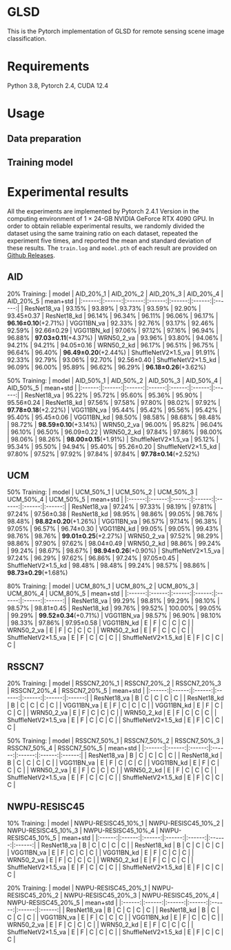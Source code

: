 # GLSD
This is the Pytorch implementation of GLSD for remote sensing scene image classification.

# Requirements
Python 3.8, Pytorch 2.4, CUDA 12.4

# Usage
## Data preparation

## Training model

# Experimental results
All the experiments are implemented by Pytorch 2.4.1 Version in the computing environment of 1 × 24-GB NVIDIA GeForce RTX 4090 GPU. In order to obtain reliable experimental results, we randomly divided the dataset using the same training ratio on each dataset, repeated the experiment five times, and reported the mean and standard deviation of these results. The `train.log`
 and `model.pth` of each result are provided on [Github Releases](https://github.com).
## AID
20% Training:
| model | AID_20%_1 | AID_20%_2 | AID_20%_3 | AID_20%_4 | AID_20%_5 | mean+std |
|:------:|:------:|:------:|:------:|:------:|:------:|:------:|
| ResNet18_va         | 93.15%      | 93.89%    | 93.73%    | 93.59%    | 92.90%    | 93.45±0.37
| ResNet18_kd         | 96.14%      | 96.34%    | 96.11%    | 96.06%    | 96.17%    | **96.16±0.10**(+2.71%)
| VGG11BN_va          | 92.33%      | 92.76%    | 93.17%    | 92.46%    | 92.59%    | 92.66±0.29
| VGG11BN_kd          | 97.06%      | 97.12%    | 97.16%    | 96.94%    | 96.88%    | **97.03±0.11**(+4.37%)
| WRN50_2_va          | 93.96%      | 93.80%    | 94.06%    | 94.21%    | 94.21%    | 94.05±0.16
| WRN50_2_kd          | 96.17%      | 96.51%    | 96.75%    | 96.64%    | 96.40%    | **96.49±0.20**(+2.44%)
| ShuffleNetV2×1.5_va | 91.91%      | 92.33%    | 92.79%    | 93.06%    | 92.70%    | 92.56±0.40
| ShuffleNetV2×1.5_kd | 96.09%      | 96.00%    | 95.89%    | 96.62%    | 96.29%    | **96.18±0.26**(+3.62%)

50% Training:
| model | AID_50%_1 | AID_50%_2 | AID_50%_3 | AID_50%_4 | AID_50%_5 | mean+std |
|:------:|:------:|:------:|:------:|:------:|:------:|:------:|
| ResNet18_va         | 95.22%      | 95.72%    | 95.60%    | 95.36%    | 95.90%    | 95.56±0.24
| ResNet18_kd         | 97.56%      | 97.58%    | 97.80%    | 98.02%    | 97.92%    | **97.78±0.18**(+2.22%)
| VGG11BN_va          | 95.44%      | 95.42%    | 95.56%    | 95.42%    | 95.40%    | 95.45±0.06
| VGG11BN_kd          | 98.50%      | 98.58%    | 98.68%    | 98.48%    | 98.72%    | **98.59±0.10**(+3.14%)
| WRN50_2_va          | 96.00%      | 95.82%    | 96.04%    | 96.10%    | 96.50%    | 96.09±0.22
| WRN50_2_kd          | 97.84%      | 97.86%    | 98.00%    | 98.06%    | 98.26%    | **98.00±0.15**(+1.91%)
| ShuffleNetV2×1.5_va | 95.12%      | 95.34%    | 95.50%    | 94.94%    | 95.40%    | 95.26±0.20
| ShuffleNetV2×1.5_kd | 97.80%      | 97.52%    | 97.92%    | 97.84%    | 97.84%    | **97.78±0.14**(+2.52%)

## UCM
50% Training:
| model | UCM_50%_1 | UCM_50%_2 | UCM_50%_3 | UCM_50%_4 | UCM_50%_5 | mean+std |
|:------:|:------:|:------:|:------:|:------:|:------:|:------:|
| ResNet18_va         | 97.24%      | 97.33%    | 98.19%    | 97.81%    | 97.24%    | 97.56±0.38
| ResNet18_kd         | 98.95%      | 98.86%    | 99.05%    | 98.76%    | 98.48%    | **98.82±0.20**(+1.26%)
| VGG11BN_va          | 96.57%      | 97.14%    | 96.38%    | 97.05%    | 96.57%    | 96.74±0.30
| VGG11BN_kd          | 99.05%      | 99.05%    | 99.43%    | 98.76%    | 98.76%    | **99.01±0.25**(+2.27%)
| WRN50_2_va          | 97.52%      | 98.29%    | 98.86%    | 97.90%    | 97.62%    | 98.04±0.49
| WRN50_2_kd          | 98.86%      | 99.24%    | 99.24%    | 98.67%    | 98.67%    | **98.94±0.26**(+0.90%)
| ShuffleNetV2×1.5_va | 97.24%      | 96.29%    | 97.62%    | 96.86%    | 97.24%    | 97.05±0.45
| ShuffleNetV2×1.5_kd | 98.48%      | 98.48%    | 99.24%    | 98.57%    | 98.86%    | **98.73±0.29**(+1.68%)

80% Training:
| model | UCM_80%_1 | UCM_80%_2 | UCM_80%_3 | UCM_80%_4 | UCM_80%_5 | mean+std |
|:------:|:------:|:------:|:------:|:------:|:------:|:------:|
| ResNet18_va         | 99.29%      | 98.81%    | 99.29%    | 98.10%    | 98.57%    | 98.81±0.45
| ResNet18_kd         | 99.76%      | 99.52%    | 100.00%    | 99.05%    | 99.29%    | **99.52±0.34**(+0.71%)
| VGG11BN_va          | 98.57%      | 96.90%    | 98.10%    | 98.33%    | 97.86%    | 97.95±0.58
| VGG11BN_kd          | E      | F    | C    | C    | C    |
| WRN50_2_va          | E      | F    | C    | C    | C    |
| WRN50_2_kd          | E      | F    | C    | C    | C    |
| ShuffleNetV2×1.5_va | E      | F    | C    | C    | C    |
| ShuffleNetV2×1.5_kd | E      | F    | C    | C    | C    |

## RSSCN7
20% Training:
| model | RSSCN7_20%_1 | RSSCN7_20%_2 | RSSCN7_20%_3 | RSSCN7_20%_4 | RSSCN7_20%_5 | mean+std |
|:------:|:------:|:------:|:------:|:------:|:------:|:------:|
| ResNet18_va         | B      | C    | C    | C    | C    |
| ResNet18_kd         | B      | C    | C    | C    | C    |
| VGG11BN_va          | E      | F    | C    | C    | C    |
| VGG11BN_kd          | E      | F    | C    | C    | C    |
| WRN50_2_va          | E      | F    | C    | C    | C    |
| WRN50_2_kd          | E      | F    | C    | C    | C    |
| ShuffleNetV2×1.5_va | E      | F    | C    | C    | C    |
| ShuffleNetV2×1.5_kd | E      | F    | C    | C    | C    |

50% Training:
| model | RSSCN7_50%_1 | RSSCN7_50%_2 | RSSCN7_50%_3 | RSSCN7_50%_4 | RSSCN7_50%_5 | mean+std |
|:------:|:------:|:------:|:------:|:------:|:------:|:------:|
| ResNet18_va         | B      | C    | C    | C    | C    |
| ResNet18_kd         | B      | C    | C    | C    | C    |
| VGG11BN_va          | E      | F    | C    | C    | C    |
| VGG11BN_kd          | E      | F    | C    | C    | C    |
| WRN50_2_va          | E      | F    | C    | C    | C    |
| WRN50_2_kd          | E      | F    | C    | C    | C    |
| ShuffleNetV2×1.5_va | E      | F    | C    | C    | C    |
| ShuffleNetV2×1.5_kd | E      | F    | C    | C    | C    |

## NWPU-RESISC45
10% Training:
| model | NWPU-RESISC45_10%_1 | NWPU-RESISC45_10%_2 | NWPU-RESISC45_10%_3 | NWPU-RESISC45_10%_4 | NWPU-RESISC45_10%_5 | mean+std |
|:------:|:------:|:------:|:------:|:------:|:------:|:------:|
| ResNet18_va         | B      | C    | C    | C    | C    |
| ResNet18_kd         | B      | C    | C    | C    | C    |
| VGG11BN_va          | E      | F    | C    | C    | C    |
| VGG11BN_kd          | E      | F    | C    | C    | C    |
| WRN50_2_va          | E      | F    | C    | C    | C    |
| WRN50_2_kd          | E      | F    | C    | C    | C    |
| ShuffleNetV2×1.5_va | E      | F    | C    | C    | C    |
| ShuffleNetV2×1.5_kd | E      | F    | C    | C    | C    |

20% Training:
| model | NWPU-RESISC45_20%_1 | NWPU-RESISC45_20%_2 | NWPU-RESISC45_20%_3 | NWPU-RESISC45_20%_4 | NWPU-RESISC45_20%_5 | mean+std |
|:------:|:------:|:------:|:------:|:------:|:------:|:------:|
| ResNet18_va         | B      | C    | C    | C    | C    |
| ResNet18_kd         | B      | C    | C    | C    | C    |
| VGG11BN_va          | E      | F    | C    | C    | C    |
| VGG11BN_kd          | E      | F    | C    | C    | C    |
| WRN50_2_va          | E      | F    | C    | C    | C    |
| WRN50_2_kd          | E      | F    | C    | C    | C    |
| ShuffleNetV2×1.5_va | E      | F    | C    | C    | C    |
| ShuffleNetV2×1.5_kd | E      | F    | C    | C    | C    |



